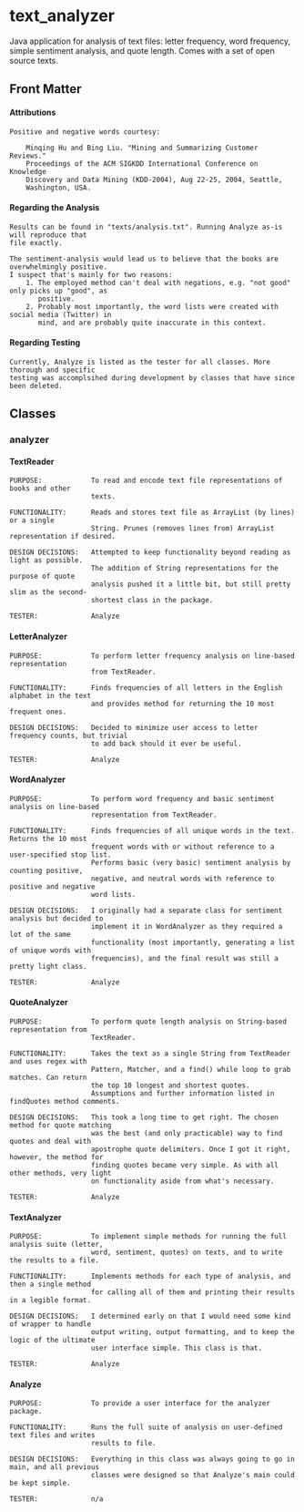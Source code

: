 # text_analyzer

Java application for analysis of text files: letter frequency, word frequency, simple sentiment analysis, and quote length. Comes with a set of open source texts.

## Front Matter

#### Attributions

    Positive and negative words courtesy:
    
        Minqing Hu and Bing Liu. "Mining and Summarizing Customer Reviews." 
        Proceedings of the ACM SIGKDD International Conference on Knowledge 
        Discovery and Data Mining (KDD-2004), Aug 22-25, 2004, Seattle, 
        Washington, USA.
        

#### Regarding the Analysis

    Results can be found in "texts/analysis.txt". Running Analyze as-is will reproduce that
    file exactly.
    
    The sentiment-analysis would lead us to believe that the books are overwhelmingly positive.
    I suspect that's mainly for two reasons:
        1. The employed method can't deal with negations, e.g. "not good" only picks up "good", as
           positive.
        2. Probably most importantly, the word lists were created with social media (Twitter) in 
           mind, and are probably quite inaccurate in this context.


#### Regarding Testing

    Currently, Analyze is listed as the tester for all classes. More thorough and specific
    testing was accomplsihed during development by classes that have since been deleted.


## Classes

### analyzer

#### TextReader

    PURPOSE:            To read and encode text file representations of books and other
                        texts.
    
    FUNCTIONALITY:      Reads and stores text file as ArrayList (by lines) or a single 
                        String. Prunes (removes lines from) ArrayList representation if desired.
    
    DESIGN DECISIONS:   Attempted to keep functionality beyond reading as light as possible.
                        The addition of String representations for the purpose of quote 
                        analysis pushed it a little bit, but still pretty slim as the second-
                        shortest class in the package.
                        
    TESTER:             Analyze
    
    
#### LetterAnalyzer

    PURPOSE:            To perform letter frequency analysis on line-based representation
                        from TextReader.
                        
    FUNCTIONALITY:      Finds frequencies of all letters in the English alphabet in the text
                        and provides method for returning the 10 most frequent ones. 
                        
    DESIGN DECISIONS:   Decided to minimize user access to letter frequency counts, but trivial
                        to add back should it ever be useful.
                        
    TESTER:             Analyze
    

#### WordAnalyzer

    PURPOSE:            To perform word frequency and basic sentiment analysis on line-based
                        representation from TextReader.
                        
    FUNCTIONALITY:      Finds frequencies of all unique words in the text. Returns the 10 most
                        frequent words with or without reference to a user-specified stop list.
                        Performs basic (very basic) sentiment analysis by counting positive, 
                        negative, and neutral words with reference to positive and negative 
                        word lists.
                        
    DESIGN DECISIONS:   I originally had a separate class for sentiment analysis but decided to
                        implement it in WordAnalyzer as they required a lot of the same 
                        functionality (most importantly, generating a list of unique words with
                        frequencies), and the final result was still a pretty light class.
 
    TESTER:             Analyze
    
    
#### QuoteAnalyzer

    PURPOSE:            To perform quote length analysis on String-based representation from
                        TextReader.
    
    FUNCTIONALITY:      Takes the text as a single String from TextReader and uses regex with
                        Pattern, Matcher, and a find() while loop to grab matches. Can return
                        the top 10 longest and shortest quotes.
                        Assumptions and further information listed in findQuotes method comments.
                        
    DESIGN DECISIONS:   This took a long time to get right. The chosen method for quote matching
                        was the best (and only practicable) way to find quotes and deal with
                        apostrophe quote delimiters. Once I got it right, however, the method for
                        finding quotes became very simple. As with all other methods, very light
                        on functionality aside from what's necessary.
                        
    TESTER:             Analyze
    
    
#### TextAnalyzer

    PURPOSE:            To implement simple methods for running the full analysis suite (letter, 
                        word, sentiment, quotes) on texts, and to write the results to a file.
    
    FUNCTIONALITY:      Implements methods for each type of analysis, and then a single method
                        for calling all of them and printing their results in a legible format. 
                        
    DESIGN DECISIONS:   I determined early on that I would need some kind of wrapper to handle
                        output writing, output formatting, and to keep the logic of the ultimate
                        user interface simple. This class is that.
 
    TESTER:             Analyze
    

#### Analyze

    PURPOSE:            To provide a user interface for the analyzer package.
    
    FUNCTIONALITY:      Runs the full suite of analysis on user-defined text files and writes
                        results to file.
                        
    DESIGN DECISIONS:   Everything in this class was always going to go in main, and all previous
                        classes were designed so that Analyze's main could be kept simple.
                        
    TESTER:             n/a
